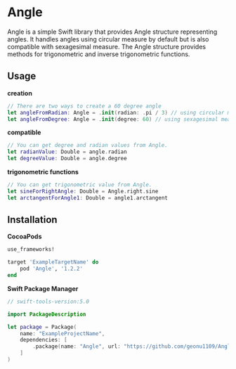 # Angle

Angle is a simple Swift library that provides Angle structure representing angles.
It handles angles using circular measure by default but is also compatible with sexagesimal measure.
The Angle structure provides methods for trigonometric and inverse trigonometric functions.

## Usage

**creation**

```swift
// There are two ways to create a 60 degree angle
let angleFromRadian: Angle = .init(radian: .pi / 3) // using circular measure
let angleFromDegree: Angle = .init(degree: 60) // using sexagesimal measure
```

**compatible**

```swift
// You can get degree and radian values from Angle.
let radianValue: Double = angle.radian
let degreeValue: Double = angle.degree
```

**trigonometric functions**

```swift
// You can get trigonometric value from Angle.
let sineForRightAngle: Double = Angle.right.sine
let arctangentForAngle1: Double = angle1.arctangent
```

## Installation

**CocoaPods**

```ruby
use_frameworks!

target 'ExampleTargetName' do
    pod 'Angle', '1.2.2'
end
```

**Swift Package Manager**

```swift
// swift-tools-version:5.0

import PackageDescription

let package = Package(
    name: "ExampleProjectName",
    dependencies: [
        .package(name: "Angle", url: "https://github.com/geonu1109/Angle.git", .exact("1.2.2"))
    ]
)
```
